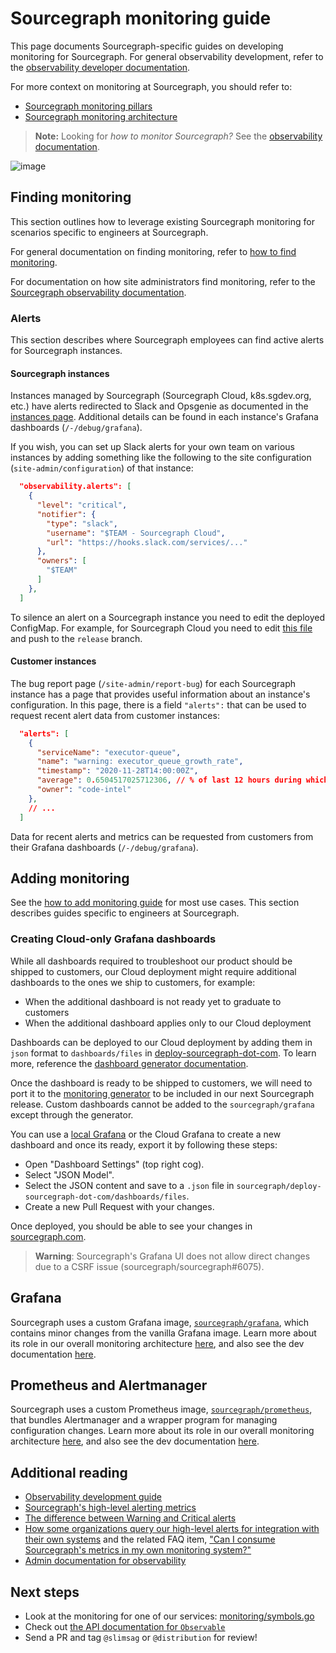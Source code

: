 # Sourcegraph monitoring guide

This page documents Sourcegraph-specific guides on developing monitoring for Sourcegraph.
For general observability development, refer to the [observability developer documentation](https://docs.sourcegraph.com/dev/background-information/observability).

For more context on monitoring at Sourcegraph, you should refer to:

- [Sourcegraph monitoring pillars](./monitoring_pillars.md)
- [Sourcegraph monitoring architecture](./monitoring_architecture.md)

> **Note:** Looking for _how to monitor Sourcegraph?_ See the [observability documentation](https://docs.sourcegraph.com/admin/observability).

![image](https://user-images.githubusercontent.com/3173176/82078081-65c62780-9695-11ea-954a-84e8e9686970.png)

## Finding monitoring

This section outlines how to leverage existing Sourcegraph monitoring for scenarios specific to engineers at Sourcegraph.

For general documentation on finding monitoring, refer to [how to find monitoring](https://docs.sourcegraph.com/dev/how-to/find_monitoring).

For documentation on how site administrators find monitoring, refer to the [Sourcegraph observability documentation](https://docs.sourcegraph.com/admin/observability).

### Alerts

This section describes where Sourcegraph employees can find active alerts for Sourcegraph instances.

#### Sourcegraph instances

Instances managed by Sourcegraph (Sourcegraph Cloud, k8s.sgdev.org, etc.) have alerts redirected to Slack and Opsgenie as documented in the [instances page](../deployments/instances.md).
Additional details can be found in each instance's Grafana dashboards (`/-/debug/grafana`).

If you wish, you can set up Slack alerts for your own team on various instances by adding something like the following to the site configuration (`site-admin/configuration`) of that instance:

```json
  "observability.alerts": [
    {
      "level": "critical",
      "notifier": {
        "type": "slack",
        "username": "$TEAM - Sourcegraph Cloud",
        "url": "https://hooks.slack.com/services/..."
      },
      "owners": [
        "$TEAM"
      ]
    },
  ]
```

To silence an alert on a Sourcegraph instance you need to edit the deployed ConfigMap. For example, for Sourcegraph Cloud you need to edit [this file](https://github.com/sourcegraph/deploy-sourcegraph-dot-com/blob/release/base/frontend/sourcegraph-frontend.ConfigMap.yaml) and push to the `release` branch.

#### Customer instances

The bug report page (`/site-admin/report-bug`) for each Sourcegraph instance has a page that provides useful information about an instance's configuration. In this page, there is a field `"alerts":` that can be used to request recent alert data from customer instances:

```json
  "alerts": [
    {
      "serviceName": "executor-queue",
      "name": "warning: executor_queue_growth_rate",
      "timestamp": "2020-11-28T14:00:00Z",
      "average": 0.6504517025712306, // % of last 12 hours during which this alert was firing
      "owner": "code-intel"
    },
    // ...
  ]
```

Data for recent alerts and metrics can be requested from customers from their Grafana dashboards (`/-/debug/grafana`).

## Adding monitoring

See the [how to add monitoring guide](https://docs.sourcegraph.com/dev/how-to/add_monitoring) for most use cases.
This section describes guides specific to engineers at Sourcegraph.

### Creating Cloud-only Grafana dashboards

While all dashboards required to troubleshoot our product should be shipped to customers, our Cloud deployment might require additional dashboards to the ones we ship to customers, for example:

- When the additional dashboard is not ready yet to graduate to customers
- When the additional dashboard applies only to our Cloud deployment

Dashboards can be deployed to our Cloud deployment by adding them in `json` format to `dashboards/files` in [deploy-sourcegraph-dot-com](https://github.com/sourcegraph/deploy-sourcegraph-dot-com).
To learn more, reference the [dashboard generator documentation](https://github.com/sourcegraph/deploy-sourcegraph-dot-com/tree/release/dashboards).

Once the dashboard is ready to be shipped to customers, we will need to port it to the [monitoring generator](https://docs.sourcegraph.com/dev/background-information/observability/monitoring-generator) to be included in our next Sourcegraph release.
Custom dashboards cannot be added to the `sourcegraph/grafana` except through the generator.

You can use a [local Grafana](#connecting-grafana-to-a-remote-prometheus-instance) or the Cloud Grafana to create a new dashboard and once its ready, export it by following these steps:

- Open "Dashboard Settings" (top right cog).
- Select "JSON Model".
- Select the JSON content and save to a `.json` file in `sourcegraph/deploy-sourcegraph-dot-com/dashboards/files`.
- Create a new Pull Request with your changes.

Once deployed, you should be able to see your changes in [sourcegraph.com](https://sourcegraph.com/-/debug/grafana).

> **Warning**: Sourcegraph's Grafana UI does not allow direct changes due to a CSRF issue (sourcegraph/sourcegraph#6075).

## Grafana

Sourcegraph uses a custom Grafana image, [`sourcegraph/grafana`](https://github.com/sourcegraph/sourcegraph/tree/master/docker-images/grafana), which contains minor changes from the vanilla Grafana image.
Learn more about its role in our overall monitoring architecture [here](./monitoring_architecture.md#sourcegraph-grafana), and also see the dev documentation [here](https://docs.sourcegraph.com/dev/background-information/observability/grafana).

## Prometheus and Alertmanager

Sourcegraph uses a custom Prometheus image, [`sourcegraph/prometheus`](https://github.com/sourcegraph/sourcegraph/tree/master/docker-images/prometheus), that bundles Alertmanager and a wrapper program for managing configuration changes.
Learn more about its role in our overall monitoring architecture [here](./monitoring_architecture.md#sourcegraph-prometheus), and also see the dev documentation [here](https://docs.sourcegraph.com/dev/background-information/observability/prometheus).

## Additional reading

- [Observability development guide](https://docs.sourcegraph.com/dev/background-information/observability)
- [Sourcegraph's high-level alerting metrics](https://docs.sourcegraph.com/admin/observability/metrics#high-level-alerting-metrics)
- [The difference between Warning and Critical alerts](https://docs.sourcegraph.com/admin/observability/alerting#understanding-alerts)
- [How some organizations query our high-level alerts for integration with their own systems](https://docs.sourcegraph.com/admin/observability/alerting_custom_consumption) and the related FAQ item, ["Can I consume Sourcegraph's metrics in my own monitoring system?"](https://docs.sourcegraph.com/admin/faq#can-i-consume-sourcegraph-s-metrics-in-my-own-monitoring-system-datadog-new-relic-etc)
- [Admin documentation for observability](https://docs.sourcegraph.com/admin/observability)

## Next steps

- Look at the monitoring for one of our services: [monitoring/symbols.go](https://sourcegraph.com/github.com/sourcegraph/sourcegraph/-/blob/monitoring/symbols.go)
- Check out [the API documentation for `Observable`](https://sourcegraph.com/github.com/sourcegraph/sourcegraph/-/blob/monitoring/generator.go#L106-194)
- Send a PR and tag `@slimsag` or `@distribution` for review!
